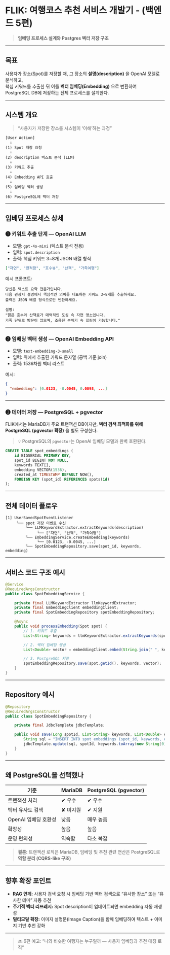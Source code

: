 # FLIK: 여행코스 추천 서비스 개발기 - (백엔드 5편)   
> **임베딩 프로세스 설계와 Postgres 벡터 저장 구조**

---

## 목표
사용자가 장소(Spot)를 저장할 때,
그 장소의 **설명(description)** 을 OpenAI 모델로 분석하고,  
핵심 키워드를 추출한 뒤 이를 **벡터 임베딩(Embedding)** 으로 변환하여  
PostgreSQL DB에 저장하는 전체 프로세스를 설계한다.  

---

## 시스템 개요

> “사용자가 저장한 장소를 시스템이 ‘이해’하는 과정”

```text
[User Action]
  ↓
(1) Spot 저장 요청
  ↓
(2) description 텍스트 분석 (LLM)
  ↓
(3) 키워드 추출
  ↓
(4) Embedding API 호출
  ↓
(5) 임베딩 벡터 생성
  ↓
(6) PostgreSQL에 벡터 저장
```

---

## 임베딩 프로세스 상세

### ➊ 키워드 추출 단계 — OpenAI LLM

* 모델: `gpt-4o-mini` (텍스트 분석 전용)
* 입력: `spot.description`
* 출력: 핵심 키워드 3~8개 JSON 배열 형식

```json
["자연", "한적함", "호수뷰", "산책", "가족여행"]
```

예시 프롬프트:

```text
당신은 텍스트 요약 전문가입니다.
다음 관광지 설명에서 핵심적인 의미를 대표하는 키워드 3~8개를 추출하세요.
출력은 JSON 배열 형식으로만 반환하세요.

설명:
"맑은 호수와 산책로가 매력적인 도심 속 자연 명소입니다.
가족 단위로 방문이 많으며, 조용한 분위기 속 힐링이 가능합니다."
```

---

### ➋ 임베딩 벡터 생성 — OpenAI Embedding API

* 모델: `text-embedding-3-small`
* 입력: 위에서 추출된 키워드 문자열 (공백 기준 join)
* 출력: 1536차원 벡터 리스트

예시:

```json
{
  "embedding": [0.0123, -0.0045, 0.0098, ...]
}
```

---

### ➌ 데이터 저장 — PostgreSQL + pgvector

FLIK에서는 MariaDB가 주요 트랜잭션 DB이지만,
**벡터 검색 최적화를 위해 PostgreSQL (pgvector 확장)** 을 별도 구성한다.

> 💡 PostgreSQL의 `pgvector`는 OpenAI 임베딩 모델과 완벽 호환된다.

```sql
CREATE TABLE spot_embeddings (
    id BIGSERIAL PRIMARY KEY,
    spot_id BIGINT NOT NULL,
    keywords TEXT[],
    embedding VECTOR(1536),
    created_at TIMESTAMP DEFAULT NOW(),
    FOREIGN KEY (spot_id) REFERENCES spots(id)
);
```

---

## 전체 데이터 플로우

```text
[1] UserSavedSpotEventListener
     └── spot 저장 이벤트 수신
         └── LLMKeywordExtractor.extractKeywords(description)
              └── ["자연", "산책", "가족여행"]
         └── EmbeddingService.createEmbedding(keywords)
              └── [0.0123, -0.0045, ...]
         └── SpotEmbeddingRepository.save(spot_id, keywords, embedding)
```

---

## 서비스 코드 구조 예시

```java
@Service
@RequiredArgsConstructor
public class SpotEmbeddingService {

    private final LLMKeywordExtractor llmKeywordExtractor;
    private final EmbeddingClient embeddingClient;
    private final SpotEmbeddingRepository spotEmbeddingRepository;

    @Async
    public void processEmbedding(Spot spot) {
        // 1. 키워드 추출
        List<String> keywords = llmKeywordExtractor.extractKeywords(spot.getDescription());

        // 2. 벡터 임베딩 생성
        List<Double> vector = embeddingClient.embed(String.join(" ", keywords));

        // 3. PostgreSQL 저장
        spotEmbeddingRepository.save(spot.getId(), keywords, vector);
    }
}
```

---

## Repository 예시

```java
@Repository
@RequiredArgsConstructor
public class SpotEmbeddingRepository {

    private final JdbcTemplate jdbcTemplate;

    public void save(Long spotId, List<String> keywords, List<Double> embedding) {
        String sql = "INSERT INTO spot_embeddings (spot_id, keywords, embedding) VALUES (?, ?, ?)";
        jdbcTemplate.update(sql, spotId, keywords.toArray(new String[0]), embedding.toArray(new Double[0]));
    }
}
```

---

## 왜 PostgreSQL을 선택했나

| 기준             | MariaDB | PostgreSQL (pgvector) |
| -------------- | ------- | --------------------- |
| 트랜잭션 처리        | ✔ 우수    | ✔ 우수                  |
| 벡터 유사도 검색      | ✘ 미지원   | ✔ 지원                  |
| OpenAI 임베딩 호환성 | 낮음      | 매우 높음                 |
| 확장성            | 높음      | 높음                    |
| 운영 편의성         | 익숙함     | 다소 복잡                 |

> **결론:**
> 트랜잭션 로직은 MariaDB,
> 임베딩 및 추천 관련 연산은 PostgreSQL로 **역할 분리 (CQRS-like 구조)**

---

## 향후 확장 포인트

* **RAG 연계:**
  사용자 검색 요청 시 임베딩 기반 벡터 검색으로
  “유사한 장소” 또는 “유사한 테마” 자동 추천
* **주기적 벡터 리프레시:**
  Spot description이 업데이트되면 embedding 자동 재생성
* **멀티모달 확장:**
  이미지 설명문(Image Caption)을 함께 임베딩하여
  텍스트 + 이미지 기반 추천 강화

---


> 🔜 6편 예고: “나와 비슷한 여행자는 누구일까 — 사용자 임베딩과 추천 매칭 로직”
